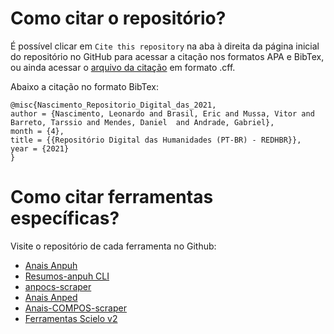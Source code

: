 # Como citar o repositório?

É possível clicar em `Cite this repository` na aba à direita da página inicial do repositório no GitHub para acessar a citação nos formatos APA e BibTex, ou ainda acessar o [arquivo da citação]() em formato .cff.

Abaixo a citação no formato BibTex:

```
@misc{Nascimento_Repositorio_Digital_das_2021,
author = {Nascimento, Leonardo and Brasil, Eric and Mussa, Vitor and Barreto, Tarssio and Mendes, Daniel  and Andrade, Gabriel},
month = {4},
title = {{Repositório Digital das Humanidades (PT-BR) - REDHBR}},
year = {2021}
}
```

# Como citar ferramentas específicas?

Visite o repositório de cada ferramenta no Github:

- [Anais Anpuh](https://github.com/LABHDUFBA/Anais-Anpuh)
- [Resumos-anpuh CLI](https://github.com/ericbrasiln/resumos-anpuh-cli/blob/main/CITATION.cff)
- [anpocs-scraper](https://github.com/vmussa/anpocs-scraper)
- [Anais Anped](https://github.com/ericbrasiln/anais_anped/blob/main/CITATION.cff)
- [Anais-COMPOS-scraper](https://github.com/LABHDUFBA/Anais-COMPOS-scraper)
- [Ferramentas Scielo v2](https://github.com/LABHDUFBA/ferramentas_scielo_v2/blob/main/CITATION.cfff)